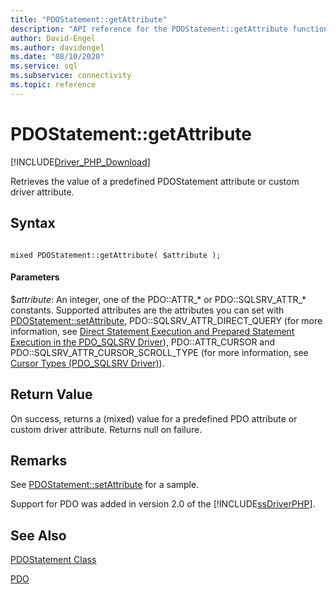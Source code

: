 ```yaml
---
title: "PDOStatement::getAttribute"
description: "API reference for the PDOStatement::getAttribute function in the Microsoft PDO_SQLSRV Driver for PHP for SQL Server."
author: David-Engel
ms.author: davidengel
ms.date: "08/10/2020"
ms.service: sql
ms.subservice: connectivity
ms.topic: reference
---
```

# PDOStatement::getAttribute
[!INCLUDE[Driver_PHP_Download](../../includes/driver_php_download.md)]

Retrieves the value of a predefined PDOStatement attribute or custom driver attribute.  
  
## Syntax  
  
```  
  
mixed PDOStatement::getAttribute( $attribute );  
```  
  
#### Parameters  
$*attribute*: An integer, one of the PDO::ATTR_* or PDO::SQLSRV_ATTR_\* constants. Supported attributes are the attributes you can set with [PDOStatement::setAttribute](../../connect/php/pdostatement-setattribute.md), PDO::SQLSRV_ATTR_DIRECT_QUERY (for more information, see [Direct Statement Execution and Prepared Statement Execution in the PDO_SQLSRV Driver](../../connect/php/direct-statement-execution-prepared-statement-execution-pdo-sqlsrv-driver.md)), PDO::ATTR_CURSOR and PDO::SQLSRV_ATTR_CURSOR_SCROLL_TYPE (for more information, see [Cursor Types (PDO_SQLSRV Driver)](../../connect/php/cursor-types-pdo-sqlsrv-driver.md)).  
  
## Return Value  
On success, returns a (mixed) value for a predefined PDO attribute or custom driver attribute. Returns null on failure.  
  
## Remarks  
See [PDOStatement::setAttribute](../../connect/php/pdostatement-setattribute.md) for a sample.  
  
Support for PDO was added in version 2.0 of the [!INCLUDE[ssDriverPHP](../../includes/ssdriverphp_md.md)].  
  
## See Also  
[PDOStatement Class](../../connect/php/pdostatement-class.md)

[PDO](https://php.net/manual/book.pdo.php)  
  
